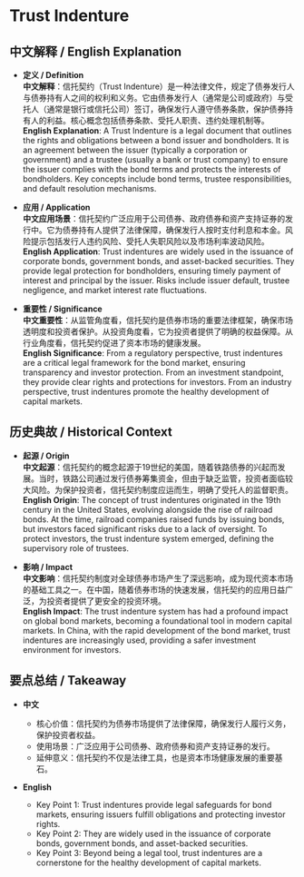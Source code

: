 # Trust Indenture

## 中文解释 / English Explanation

* **定义 / Definition**  
  **中文解释**：信托契约（Trust Indenture）是一种法律文件，规定了债券发行人与债券持有人之间的权利和义务。它由债券发行人（通常是公司或政府）与受托人（通常是银行或信托公司）签订，确保发行人遵守债券条款，保护债券持有人的利益。核心概念包括债券条款、受托人职责、违约处理机制等。  
  **English Explanation**: A Trust Indenture is a legal document that outlines the rights and obligations between a bond issuer and bondholders. It is an agreement between the issuer (typically a corporation or government) and a trustee (usually a bank or trust company) to ensure the issuer complies with the bond terms and protects the interests of bondholders. Key concepts include bond terms, trustee responsibilities, and default resolution mechanisms.

* **应用 / Application**  
  **中文应用场景**：信托契约广泛应用于公司债券、政府债券和资产支持证券的发行中。它为债券持有人提供了法律保障，确保发行人按时支付利息和本金。风险提示包括发行人违约风险、受托人失职风险以及市场利率波动风险。  
  **English Application**: Trust indentures are widely used in the issuance of corporate bonds, government bonds, and asset-backed securities. They provide legal protection for bondholders, ensuring timely payment of interest and principal by the issuer. Risks include issuer default, trustee negligence, and market interest rate fluctuations.

* **重要性 / Significance**  
  **中文重要性**：从监管角度看，信托契约是债券市场的重要法律框架，确保市场透明度和投资者保护。从投资角度看，它为投资者提供了明确的权益保障。从行业角度看，信托契约促进了资本市场的健康发展。  
  **English Significance**: From a regulatory perspective, trust indentures are a critical legal framework for the bond market, ensuring transparency and investor protection. From an investment standpoint, they provide clear rights and protections for investors. From an industry perspective, trust indentures promote the healthy development of capital markets.

## 历史典故 / Historical Context

* **起源 / Origin**  
  **中文起源**：信托契约的概念起源于19世纪的美国，随着铁路债券的兴起而发展。当时，铁路公司通过发行债券筹集资金，但由于缺乏监管，投资者面临较大风险。为保护投资者，信托契约制度应运而生，明确了受托人的监督职责。  
  **English Origin**: The concept of trust indentures originated in the 19th century in the United States, evolving alongside the rise of railroad bonds. At the time, railroad companies raised funds by issuing bonds, but investors faced significant risks due to a lack of oversight. To protect investors, the trust indenture system emerged, defining the supervisory role of trustees.

* **影响 / Impact**  
  **中文影响**：信托契约制度对全球债券市场产生了深远影响，成为现代资本市场的基础工具之一。在中国，随着债券市场的快速发展，信托契约的应用日益广泛，为投资者提供了更安全的投资环境。  
  **English Impact**: The trust indenture system has had a profound impact on global bond markets, becoming a foundational tool in modern capital markets. In China, with the rapid development of the bond market, trust indentures are increasingly used, providing a safer investment environment for investors.

## 要点总结 / Takeaway

* **中文**  
  - 核心价值：信托契约为债券市场提供了法律保障，确保发行人履行义务，保护投资者权益。  
  - 使用场景：广泛应用于公司债券、政府债券和资产支持证券的发行。  
  - 延伸意义：信托契约不仅是法律工具，也是资本市场健康发展的重要基石。

* **English**  
  - Key Point 1: Trust indentures provide legal safeguards for bond markets, ensuring issuers fulfill obligations and protecting investor rights.  
  - Key Point 2: They are widely used in the issuance of corporate bonds, government bonds, and asset-backed securities.  
  - Key Point 3: Beyond being a legal tool, trust indentures are a cornerstone for the healthy development of capital markets.